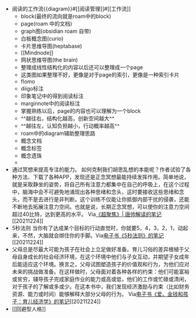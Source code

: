 - 阅读的工作流{{diagram}}#[[阅读管理]]#[[工作流]]
    - block(最终的流向就是roam中的block)
    - page(roam 中的文档)
    - graph图(obsidian roam 自带)
    - 白板概念图(curio)
    - 卡片思维导图(heptabase)
    - [[Mindnode]]
    - 网状思维导图(the brain)
    - 整理成线性结构化的内容以后还可以整理成一个page
    - 这类图如果整理不好，更像是对于page的索引，更像是一种索引卡片
    - flomo
    - diigo标注
    - 印象笔记中的得到阅读标注
    - marginnote中的阅读标注
    - 掌握熟练以后，page的内容也可以理解为一个block
    - ^^越往右，结构化越高，创新空间越大^^
    - ^^越往左，认知负担越小，行动概率越高^^
    - roam中的diagram辅助整理思路
    - 概念文档
    - 概念标签
    - 概念遗珠
    - 
- 通过冥想来提高专注的能力。
如何克制我们胡思乱想的本能呢？作者试验了各种方法、下载了各种APP，发现还是正念冥想最能持续发挥作用。简单地说，就是采取静坐的姿势，将自己所有注意力都集中在自己的呼吸上，在这个过程中，脑海中会不可避免地涌现出各种思绪和念头，这时要接收这些思绪和念头，而不是去进行是非判断。这个训练不仅能让你抵御内部干扰的侵袭，还能不断地去拓展注意力空间。也就是说，长期正念冥想，可以使你的注意力空间超过40比特，达到更高的水平。
Via[《超聚焦》| 唐帅解读的笔记](https://app.yinxiang.com/shard/s63/nl/13797828/82e92114-a698-4f92-91f5-e0f1dea14926/)[[20211224]] 
- 5秒法则
当你有了达成某个目标的行动直觉时，你就要5，4，3，2，1，动起来，不然，大脑就会绑住你的手脚。Via[电子书《5秒法则》的笔记](https://app.yinxiang.com/shard/s63/nl/13797828/ce31b4c1-e8bc-4b2e-a594-046cbbcde690/)[[20211224]] 
- 父母总是尽最大可能为孩子在社会上立足做好准备。育儿习俗的差异根植于父母自身成长的社会经济环境，在这个环境中他们与子女互动，并期望子女成年后能适应这个环境。换言之，父母试图塑造孩子的价值观和行为，为他们应对未来的挑战做准备。在这样做时，父母面对着各种各样的约束：他们可能富裕或贫穷，辅导孩子完成家庭作业的能力或高或低，他们的工作或忙碌或清闲，对于孩子的了解或多或少。在这本书中，我们发现经济激励与约束（比如财务资源、能力或时间）能够解释大部分父母的行为。
Via[电子书《爱、金钱和孩子：育儿经济学》的笔记](https://app.yinxiang.com/shard/s63/nl/13797828/08e5d6d6-74bf-4c3c-8b91-0b1d5efa8d5a/)[[20211224]] 
- [[回避型人格]]
